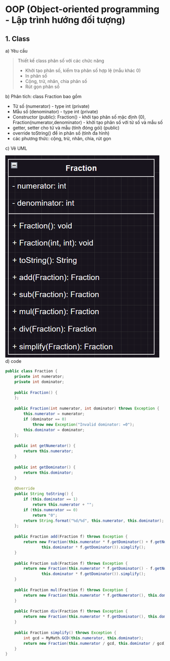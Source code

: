 # OOP (Object-oriented programming - Lập trình hướng đối tượng)

## 1. Class
a) Yêu cầu
> Thiết kế class phân số với các chức năng
> - Khởi tạo phân số, kiểm tra phân số hợp lệ (mẫu khác 0)
> - In phân số
> - Cộng, trừ, nhân, chia phân số
> - Rút gọn phân số

b) Phân tích: class Fraction bao gồm
+ Tử số (numerator) - type int (private)
+ Mẫu số (denominator) - type int (private)
+ Constructor (public): Fraction() - khởi tạo phân số mặc định (0), Fraction(numerator,denominator) - khởi tạo phân số với tử số và mẫu số
+ getter, setter cho tử và mẫu (tính đóng gói) (public)
+ override toString() để in phân số (tính đa hình)
+ các phương thức: cộng, trừ, nhân, chia, rút gọn

c) Vẽ UML


![fraction-uml](./fraction-uml.png)
d) code
```java
public class Fraction {
    private int numerator;
    private int dominator;

    public Fraction() {
    };

    public Fraction(int numerator, int dominator) throws Exception {
        this.numerator = numerator;
        if (dominator == 0)
            throw new Exception("Invalid dominator: =0");
        this.dominator = dominator;
    };

    public int getNumerator() {
        return this.numerator;
    }

    public int getDominator() {
        return this.dominator;
    }

    @Override
    public String toString() {
        if (this.dominator == 1)
            return this.numerator + "";
        if (this.numerator == 0)
            return "0";
        return String.format("%d/%d", this.numerator, this.dominator);
    };

    public Fraction add(Fraction f) throws Exception {
        return new Fraction(this.numerator * f.getDominator() + f.getNumerator() * this.dominator,
                this.dominator * f.getDominator()).simplify();
    }

    public Fraction sub(Fraction f) throws Exception {
        return new Fraction(this.numerator * f.getDominator() - f.getNumerator() * this.dominator,
                this.dominator * f.getDominator()).simplify();
    }

    public Fraction mul(Fraction f) throws Exception {
        return new Fraction(this.numerator * f.getNumerator(), this.dominator * f.getDominator()).simplify();
    }

    public Fraction div(Fraction f) throws Exception {
        return new Fraction(this.numerator * f.getDominator(), this.dominator * f.getNumerator()).simplify();
    }

    public Fraction simplify() throws Exception {
        int gcd = MyMath.GCD(this.numerator, this.dominator);
        return new Fraction(this.numerator / gcd, this.dominator / gcd);
    }
}

```
